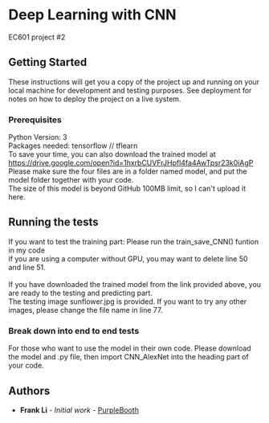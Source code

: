 # Deep Learning with CNN

EC601 project #2

## Getting Started

These instructions will get you a copy of the project up and running on your local machine for development and testing purposes. See deployment for notes on how to deploy the project on a live system.

### Prerequisites

Python Version: 3<br>
Packages needed: tensorflow // tflearn<br>
To save your time, you can also download the trained model at https://drive.google.com/open?id=1hxrbCUVFrJHpfl4fa4AwTpsr23k0iAgP<br>
Please make sure the four files are in a folder named model, and put the model folder together with your code.<br>
The size of this model is beyond GitHub 100MB limit, so I can't upload it here.

## Running the tests

If you want to test the training part: Please run the train_save_CNN() funtion in my code<br>
if you are using a computer without GPU, you may want to delete line 50 and line 51.<br>
<br>
If you have downloaded the trained model from the link provided above, you are ready to the testing and predicting part.<br>
The testing image sunflower.jpg is provided. If you want to try any other images, please change the file name in line 77.

### Break down into end to end tests

For those who want to use the model in their own code. Please download the model and .py file, then import CNN_AlexNet into the heading part of your code.

## Authors

* **Frank Li** - *Initial work* - [PurpleBooth](https://github.com/FrankLiOnLine)
